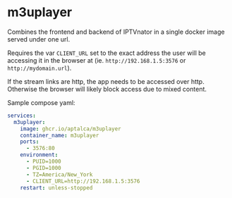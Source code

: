 # m3uplayer

Combines the frontend and backend of IPTVnator in a single docker image served under one url.

Requires the var `CLIENT_URL` set to the exact address the user will be accessing it in the browser at (ie. `http://192.168.1.5:3576` or `http://mydomain.url`).

If the stream links are http, the app needs to be accessed over http. Otherwise the browser will likely block access due to mixed content.

Sample compose yaml:
```yaml
services:
  m3uplayer:
    image: ghcr.io/aptalca/m3uplayer
    container_name: m3uplayer
    ports:
      - 3576:80
    environment:
      - PUID=1000
      - PGID=1000
      - TZ=America/New_York
      - CLIENT_URL=http://192.168.1.5:3576
    restart: unless-stopped
